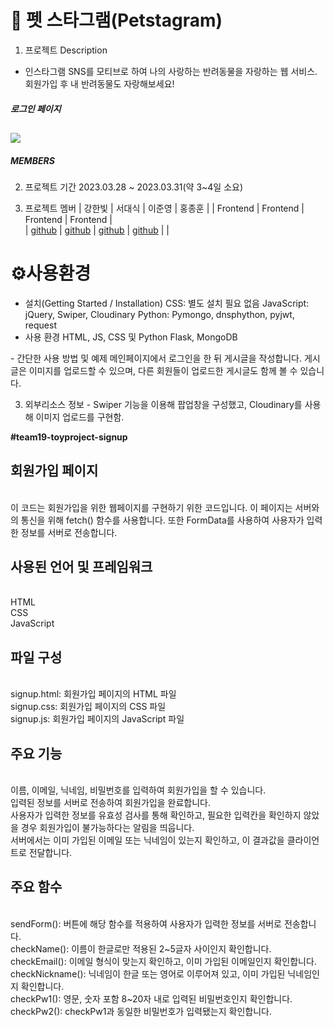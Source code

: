 # 🐶 펫 스타그램(Petstagram)

1. 프로젝트 Description

- 인스타그램 SNS를 모티브로 하여 나의 사랑하는 반려동물을 자랑하는 웹 서비스. 회원가입 후 내 반려동물도 자랑해보세요!

##### 로그인 페이지

## <img src="../static/img/login.jpg" />

##### MEMBERS

2. 프로젝트 기간
   2023.03.28 ~ 2023.03.31(약 3~4일 소요)

3. 프로젝트 멤버
   | 강한빛 | 서대식 | 이준영 | 홍종훈 |
   | Frontend | Frontend | Frontend | Frontend |  
   | [github](https://github.com/hanbitk) | [github](https://github.com/@ringkoo/) | [github](https://github.com/junvely) | [github](https://github.com/whdgnszz1) | |

# ⚙️사용환경

- 설치(Getting Started / Installation)
  CSS: 별도 설치 필요 없음
  JavaScript: jQuery, Swiper, Cloudinary
  Python: Pymongo, dnsphython, pyjwt, request
- 사용 환경
  HTML, JS, CSS 및 Python Flask, MongoDB

- 간단한 사용 방법 및 예제
메인페이지에서 로그인을 한 뒤 게시글을 작성합니다. 게시글은 이미지를 업로드할 수 있으며, 다른 회원들이 업로드한 게시글도 함께 볼 수 있습니다.

3. 외부리소스 정보
   - Swiper 기능을 이용해 팝업창을 구성했고, Cloudinary를 사용해 이미지 업로드를 구현함.

**#team19-toyproject-signup**

<h2>회원가입 페이지</h2><br/> 
이 코드는 회원가입을 위한 웹페이지를 구현하기 위한 코드입니다. 이 페이지는 서버와의 통신을 위해 fetch() 함수를 사용합니다. 또한 FormData를 사용하여 사용자가 입력한 정보를 서버로 전송합니다.<br/>

<h2>사용된 언어 및 프레임워크</h2><br/> 
HTML<br/> 
CSS<br/> 
JavaScript<br/>

<h2>파일 구성</h2><br/> 
signup.html: 회원가입 페이지의 HTML 파일<br/>
signup.css: 회원가입 페이지의 CSS 파일<br/> 
signup.js: 회원가입 페이지의 JavaScript 파일<br/>

<h2>주요 기능</h2><br/> 
이름, 이메일, 닉네임, 비밀번호를 입력하여 회원가입을 할 수 있습니다.<br/> 
입력된 정보를 서버로 전송하여 회원가입을 완료합니다.<br/> 
사용자가 입력한 정보를 유효성 검사를 통해 확인하고, 필요한 입력칸을 확인하지 않았을 경우 회원가입이 불가능하다는 알림을 띄웁니다.<br/> 
서버에서는 이미 가입된 이메일 또는 닉네임이 있는지 확인하고, 이 결과값을 클라이언트로 전달합니다.<br/>

<h2>주요 함수</h2><br/> 
sendForm(): 버튼에 해당 함수를 적용하여 사용자가 입력한 정보를 서버로 전송합니다.<br/> 
checkName(): 이름이 한글로만 적용된 2~5글자 사이인지 확인합니다.<br/> 
checkEmail(): 이메일 형식이 맞는지 확인하고, 이미 가입된 이메일인지 확인합니다.<br/> 
checkNickname(): 닉네임이 한글 또는 영어로 이루어져 있고, 이미 가입된 닉네임인지 확인합니다.<br/> 
checkPw1(): 영문, 숫자 포함 8~20자 내로 입력된 비밀번호인지 확인합니다.<br/> 
checkPw2(): checkPw1과 동일한 비밀번호가 입력됐는지 확인합니다.<br/>
